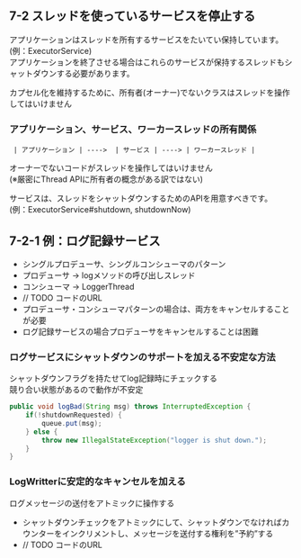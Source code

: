7-2 スレッドを使っているサービスを停止する
------------
アプリケーションはスレッドを所有するサービスをたいてい保持しています。  
(例：ExecutorService)  
アプリケーションを終了させる場合はこれらのサービスが保持するスレッドもシャットダウンする必要があります。

カプセル化を維持するために、所有者(オーナー)でないクラスはスレッドを操作してはいけません
### アプリケーション、サービス、ワーカースレッドの所有関係
```
 | アプリケーション | ---->  | サービス | ----> | ワーカースレッド |  
```

オーナーでないコードがスレッドを操作してはいけません  
(※厳密にThread APIに所有者の概念がある訳ではない)  

サービスは、スレッドをシャットダウンするためのAPIを用意すべきです。  
(例：ExecutorService#shutdown, shutdownNow)

7-2-1 例：ログ記録サービス
------------
* シングルプロデューサ、シングルコンシューマのパターン
 * プロデューサ -> logメソッドの呼び出しスレッド
 * コンシューマ -> LoggerThread
* // TODO コードのURL
* プロデューサ・コンシューマパターンの場合は、両方をキャンセルすることが必要
 * ログ記録サービスの場合プロデューサをキャンセルすることは困難

### ログサービスにシャットダウンのサポートを加える不安定な方法
シャットダウンフラグを持たせてlog記録時にチェックする  
競り合い状態があるので動作が不安定
```java
public void logBad(String msg) throws InterruptedException {
    if(!shutdownRequested) {
        queue.put(msg);
    } else {
        throw new IllegalStateException("logger is shut down.");
    }
}
```

### LogWritterに安定的なキャンセルを加える
ログメッセージの送付をアトミックに操作する  
* シャットダウンチェックをアトミックにして、シャットダウンでなければカウンターをインクリメントし、メッセージを送付する権利を”予約”する
* // TODO コードのURL
